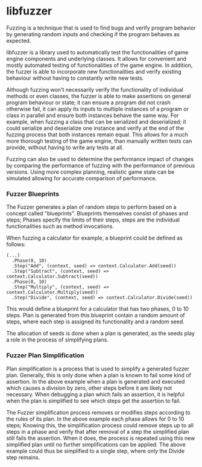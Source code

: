 # libfuzzer

Fuzzing is a technique that is used to find bugs and verify program behavior by generating random inputs and checking if the program behaves as expected.

libfuzzer is a library used to automatically test the functionalities of game engine components and  underlying classes. It allows for convenient and mostly automated testing of functionalities of the game engine. In addition, the fuzzer is able to incorporate new functionalities and verify existing behaviour without having to constantly write new tests.

Although fuzzing won't necessarily verify the functionality of individual methods or even classes, the fuzzer is able to make assertions on general program behaviour or state; it can ensure a program did not crash otherwise fail, it can apply its inputs to multiple instances of a program or class in parallel and ensure both instances behave the same way. For example, when fuzzing a class that can be serialized and deserialized; it could serialize and deserialize one instance and verify at the end of the fuzzing process that both instances remain equal. This allows for a much more thorough testing of the game engine, than manually written tests can provide, without having to write any tests at all.

Fuzzing can also be used to determine the performance impact of changes by comparing the performance of fuzzing with the performance of previous versions. Using more complex planning, realistic game state can be simulated allowing for accurate comparison of performance.

### Fuzzer Blueprints

The Fuzzer generates a plan of random steps to perform based on a concept called "blueprints". Blueprints themselves consist of phases and steps; Phases specify the limits of their steps, steps are the individual functionalities such as method invocations.

When fuzzing a calculator for example, a blueprint could be defined as follows:

```
(...)
  .Phase(0, 10)
  .Step("Add", (context, seed) => context.Calculator.Add(seed))
  .Step("Subtract", (context, seed) => context.Calculator.Subtract(seed))
  .Phase(0, 10)
  .Step("Multiply", (context, seed) => context.Calculator.Multiply(seed))
  .Step("Divide", (context, seed) => context.Calculator.Divide(seed))
```

This would define a blueprint for a calculator that has two phases, 0 to 10 steps. Plan is generated from this blueprint contain a random amount of steps, where each step is assigned its functionality and a random seed.

The allocation of seeds is done when a plan is generated, as the seeds play a role in the process of simplifying plans.

### Fuzzer Plan Simplification

Plan simplification is a process that is used to simplify a generated fuzzer plan. Generally, this is only done when a plan is
known to fail some kind of assertion. In the above example when a plan is generated and executed which causes a division by zero,
other steps before it are likely not necessary. When debugging a plan which fails an assertion, it is helpful when the plan is
simplified to see which steps get the assertion to fail.

The Fuzzer simplification process removes or modifies steps according to the rules of its plan. In the above example each phase
allows for 0 to 10 steps; Knowing this, the simplification process could remove steps up to all steps in a phase and verify that
after removal of a step the simplified plan still fails the assertion. When it does, the process is repeated using this new
simplified plan until no further simplifications can be applied. The above example could thus be simplified to a single step,
where only the Divide step remains.
